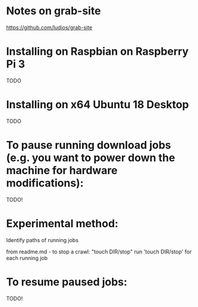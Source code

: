# Notes on grab-site
https://github.com/ludios/grab-site

# Installing on Raspbian on Raspberry Pi 3
TODO

# Installing on x64 Ubuntu 18 Desktop
TODO

# To pause running download jobs (e.g. you want to power down the machine for hardware modifications):
TODO!

# Experimental method:
Identify paths of running jobs

from readme.md - to stop a crawl: "touch DIR/stop"
run 'touch DIR/stop' for each running job



# To resume paused jobs:
TODO!

